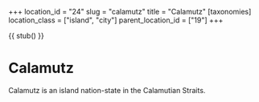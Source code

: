 +++
location_id = "24"
slug = "calamutz"
title = "Calamutz"
[taxonomies]
location_class = ["island", "city"]
parent_location_id = ["19"]
+++

{{ stub() }}

# Calamutz

Calamutz is an island nation-state in the Calamutian Straits. 